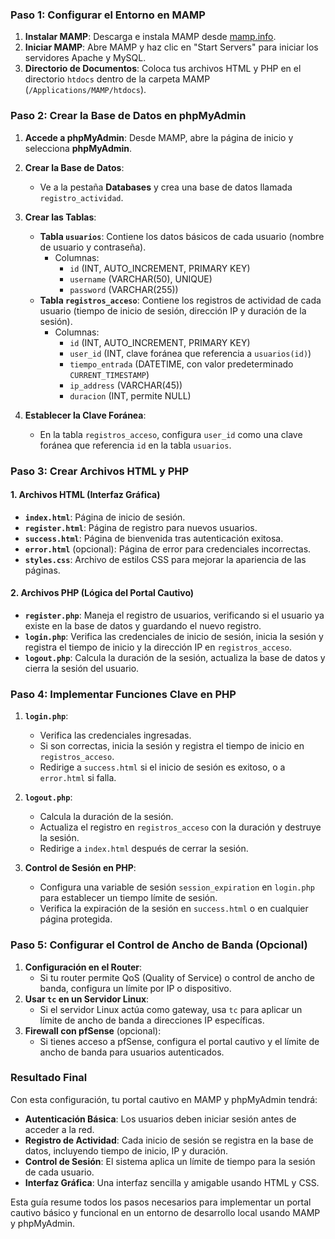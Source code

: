 
### Paso 1: Configurar el Entorno en MAMP

1. **Instalar MAMP**: Descarga e instala MAMP desde [mamp.info](https://www.mamp.info/en/).
2. **Iniciar MAMP**: Abre MAMP y haz clic en "Start Servers" para iniciar los servidores Apache y MySQL.
3. **Directorio de Documentos**: Coloca tus archivos HTML y PHP en el directorio `htdocs` dentro de la carpeta MAMP (`/Applications/MAMP/htdocs`).

### Paso 2: Crear la Base de Datos en phpMyAdmin

1. **Accede a phpMyAdmin**: Desde MAMP, abre la página de inicio y selecciona **phpMyAdmin**.
2. **Crear la Base de Datos**:
   - Ve a la pestaña **Databases** y crea una base de datos llamada `registro_actividad`.
3. **Crear las Tablas**:
   - **Tabla `usuarios`**: Contiene los datos básicos de cada usuario (nombre de usuario y contraseña).
     - Columnas:
       - `id` (INT, AUTO_INCREMENT, PRIMARY KEY)
       - `username` (VARCHAR(50), UNIQUE)
       - `password` (VARCHAR(255))
   - **Tabla `registros_acceso`**: Contiene los registros de actividad de cada usuario (tiempo de inicio de sesión, dirección IP y duración de la sesión).
     - Columnas:
       - `id` (INT, AUTO_INCREMENT, PRIMARY KEY)
       - `user_id` (INT, clave foránea que referencia a `usuarios(id)`)
       - `tiempo_entrada` (DATETIME, con valor predeterminado `CURRENT_TIMESTAMP`)
       - `ip_address` (VARCHAR(45))
       - `duracion` (INT, permite NULL)

4. **Establecer la Clave Foránea**:
   - En la tabla `registros_acceso`, configura `user_id` como una clave foránea que referencia `id` en la tabla `usuarios`.

### Paso 3: Crear Archivos HTML y PHP

#### 1. Archivos HTML (Interfaz Gráfica)

- **`index.html`**: Página de inicio de sesión.
- **`register.html`**: Página de registro para nuevos usuarios.
- **`success.html`**: Página de bienvenida tras autenticación exitosa.
- **`error.html`** (opcional): Página de error para credenciales incorrectas.
- **`styles.css`**: Archivo de estilos CSS para mejorar la apariencia de las páginas.

#### 2. Archivos PHP (Lógica del Portal Cautivo)

- **`register.php`**: Maneja el registro de usuarios, verificando si el usuario ya existe en la base de datos y guardando el nuevo registro.
- **`login.php`**: Verifica las credenciales de inicio de sesión, inicia la sesión y registra el tiempo de inicio y la dirección IP en `registros_acceso`.
- **`logout.php`**: Calcula la duración de la sesión, actualiza la base de datos y cierra la sesión del usuario.

### Paso 4: Implementar Funciones Clave en PHP

1. **`login.php`**:
   - Verifica las credenciales ingresadas.
   - Si son correctas, inicia la sesión y registra el tiempo de inicio en `registros_acceso`.
   - Redirige a `success.html` si el inicio de sesión es exitoso, o a `error.html` si falla.

2. **`logout.php`**:
   - Calcula la duración de la sesión.
   - Actualiza el registro en `registros_acceso` con la duración y destruye la sesión.
   - Redirige a `index.html` después de cerrar la sesión.

3. **Control de Sesión en PHP**:
   - Configura una variable de sesión `session_expiration` en `login.php` para establecer un tiempo límite de sesión.
   - Verifica la expiración de la sesión en `success.html` o en cualquier página protegida.

### Paso 5: Configurar el Control de Ancho de Banda (Opcional)

1. **Configuración en el Router**:
   - Si tu router permite QoS (Quality of Service) o control de ancho de banda, configura un límite por IP o dispositivo.
2. **Usar `tc` en un Servidor Linux**:
   - Si el servidor Linux actúa como gateway, usa `tc` para aplicar un límite de ancho de banda a direcciones IP específicas.
3. **Firewall con pfSense** (opcional):
   - Si tienes acceso a pfSense, configura el portal cautivo y el límite de ancho de banda para usuarios autenticados.

### Resultado Final

Con esta configuración, tu portal cautivo en MAMP y phpMyAdmin tendrá:

- **Autenticación Básica**: Los usuarios deben iniciar sesión antes de acceder a la red.
- **Registro de Actividad**: Cada inicio de sesión se registra en la base de datos, incluyendo tiempo de inicio, IP y duración.
- **Control de Sesión**: El sistema aplica un límite de tiempo para la sesión de cada usuario.
- **Interfaz Gráfica**: Una interfaz sencilla y amigable usando HTML y CSS.

Esta guía resume todos los pasos necesarios para implementar un portal cautivo básico y funcional en un entorno de desarrollo local usando MAMP y phpMyAdmin.
